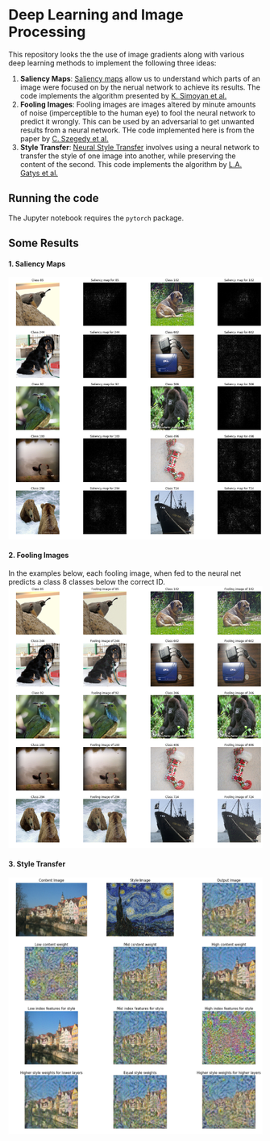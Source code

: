 # Deep Learning and Image Processing
This repository looks the the use of image gradients along with various deep learning methods to implement the following three ideas:
1. **Saliency Maps**: [Saliency maps](https://en.wikipedia.org/wiki/Saliency_map) allow us to understand which parts of an image were focused on by the nerual network to achieve its results. The code implements the algorithm presented by [K. Simoyan et al.](https://arxiv.org/abs/1312.6034)
2. **Fooling Images**: Fooling images are images altered by minute amounts of noise (imperceptible to the human eye) to fool the neural network to predict it wrongly. This can be used by an adversarial to get unwanted results from a neural network. THe code implemented here is from the paper by [C. Szegedy et al.](https://arxiv.org/abs/1312.6199)
3. **Style Transfer**: [Neural Style Transfer](https://en.wikipedia.org/wiki/Neural_Style_Transfer) involves using a neural network to transfer the style of one image into another, while preserving the content of the second. This code implements the algorithm by [L.A. Gatys et al.](https://www.cv-foundation.org/openaccess/content_cvpr_2016/html/Gatys_Image_Style_Transfer_CVPR_2016_paper.html)

## Running the code
The Jupyter notebook requires the `pytorch` package.

## Some Results

#### 1. Saliency Maps
![Saliency map example outputs](saliency_ex.png)

#### 2. Fooling Images
In the examples below, each fooling image, when fed to the neural net predicts a class 8 classes below the correct ID.
![Fooling map example output](fooling_ex.png)

#### 3. Style Transfer
![Style Transfer example output](style_transfer_ex.png)